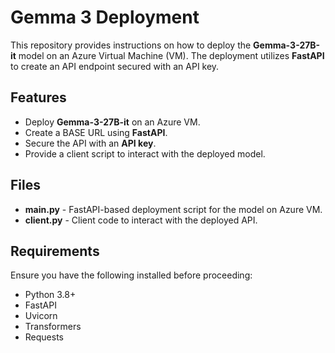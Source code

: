 # Gemma 3 Deployment

This repository provides instructions on how to deploy the **Gemma-3-27B-it** model on an Azure Virtual Machine (VM). The deployment utilizes **FastAPI** to create an API endpoint secured with an API key.

## Features
- Deploy **Gemma-3-27B-it** on an Azure VM.
- Create a BASE URL using **FastAPI**.
- Secure the API with an **API key**.
- Provide a client script to interact with the deployed model.

## Files
- **main.py** - FastAPI-based deployment script for the model on Azure VM.
- **client.py** - Client code to interact with the deployed API.

## Requirements
Ensure you have the following installed before proceeding:
- Python 3.8+
- FastAPI
- Uvicorn
- Transformers
- Requests


